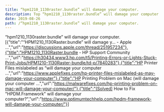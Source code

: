 ```yaml
---
title: “hpm1210_1130raster.bundle” will damage your computer.
description: Top “hpm1210_1130raster.bundle” will damage your computer. adult content creator 👁♐️ 👑 subscribe “hpm1210_1130raster.bundle” will damage your computer. to my porn site below IG “hpm1210_1130raster.bundle” will damage your computer.
date: 2019-08-26
path: /“hpm1210_1130raster.bundle” will damage your computer.
---
```


“hpm1210_1130raster.bundle” will damage your computer.
[{"title":"“HPM1210_1130Raster.bundle” will damage y… - Apple ...","url":"https://discussions.apple.com/thread/251957234"},{"title":"HPM1210_1130Raster.bundle - HP Support Community ...","url":"https://h30434.www3.hp.com/t5/Printing-Errors-or-Lights-Stuck-Print-Jobs/HPM1210-1130Raster-bundle/td-p/7840283"},{"title":"HP Printer Files mislabeled as “will damage your computer ...","url":"https://www.applefixes.com/hp-printer-files-mislabeled-as-may-damage-your-computer"},{"title":"HP Printing Problem on Mac (will damage your computer ...","url":"https://malwarefixes.com/hp-printing-problem-on-mac-will-damage-your-computer/"},{"title":"(Solved) How to Fix \"HPDM.Framework\" will damage your computer?","url":"https://www.optimumtechhelp.com/hpdm-framework-will-damage-your-computer/"}]

